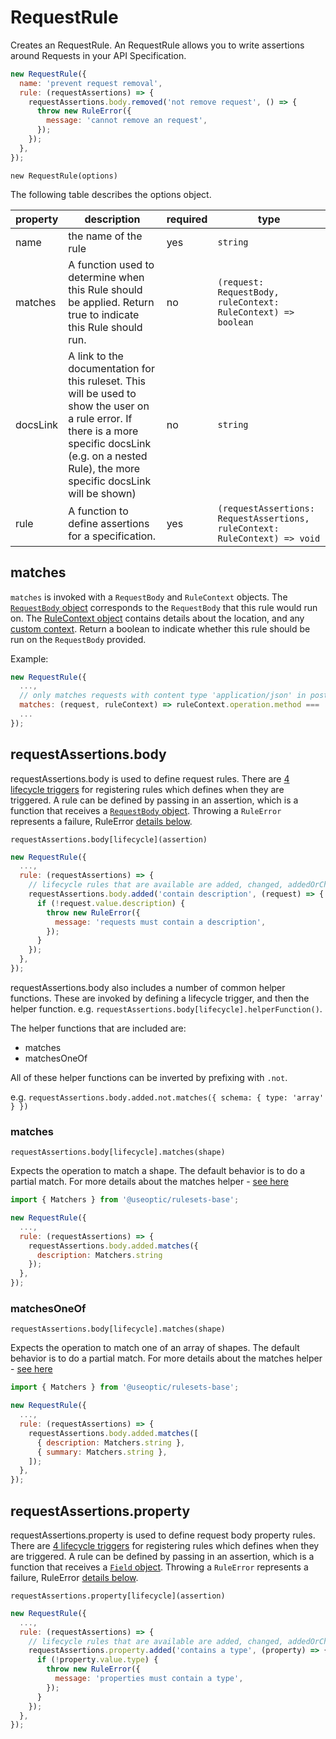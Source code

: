 # RequestRule

Creates an RequestRule. An RequestRule allows you to write assertions around Requests in your API Specification.

```javascript
new RequestRule({
  name: 'prevent request removal',
  rule: (requestAssertions) => {
    requestAssertions.body.removed('not remove request', () => {
      throw new RuleError({
        message: 'cannot remove an request',
      });
    });
  },
});
```

`new RequestRule(options)`

The following table describes the options object.

| property | description                                                                                                                                                                                               | required | type                                                                   |
| -------- | --------------------------------------------------------------------------------------------------------------------------------------------------------------------------------------------------------- | -------- | ---------------------------------------------------------------------- |
| name     | the name of the rule                                                                                                                                                                                      | yes      | `string`                                                               |
| matches  | A function used to determine when this Rule should be applied. Return true to indicate this Rule should run.                                                                                              | no       | `(request: RequestBody, ruleContext: RuleContext) => boolean`              |
| docsLink | A link to the documentation for this ruleset. This will be used to show the user on a rule error. If there is a more specific docsLink (e.g. on a nested Rule), the more specific docsLink will be shown) | no       | `string`                                                               |
| rule     | A function to define assertions for a specification.                                                                                                                                                      | yes      | `(requestAssertions: RequestAssertions, ruleContext: RuleContext) => void` |

## matches

`matches` is invoked with a `RequestBody` and `RuleContext` objects. The [`RequestBody` object](./DataShapes.md#requestbody) corresponds to the `RequestBody` that this rule would run on. The [RuleContext object](./DataShapes.md#rulecontext) contains details about the location, and any [custom context](./Reference.md#custom-context). Return a boolean to indicate whether this rule should be run on the `RequestBody` provided.

Example:

```javascript
new RequestRule({
  ...,
  // only matches requests with content type 'application/json' in post operations
  matches: (request, ruleContext) => ruleContext.operation.method === 'post' && request.contentType === 'application/json',
  ...
});
```

## requestAssertions.body

requestAssertions.body is used to define request rules. There are [4 lifecycle triggers](./Reference.md#assertions) for registering rules which defines when they are triggered. A rule can be defined by passing in an assertion, which is a function that receives a [`RequestBody` object](./DataShapes.md#requestbody). Throwing a `RuleError` represents a failure, RuleError [details below](./Reference.md#rule-error).

`requestAssertions.body[lifecycle](assertion)`

```javascript
new RequestRule({
  ...,
  rule: (requestAssertions) => {
    // lifecycle rules that are available are added, changed, addedOrChanged, requirement and removed
    requestAssertions.body.added('contain description', (request) => {
      if (!request.value.description) {
        throw new RuleError({
          message: 'requests must contain a description',
        });
      }
    });
  },
});
```

requestAssertions.body also includes a number of common helper functions. These are invoked by defining a lifecycle trigger, and then the helper function. e.g. `requestAssertions.body[lifecycle].helperFunction()`.

The helper functions that are included are:

- matches
- matchesOneOf

All of these helper functions can be inverted by prefixing with `.not`.

e.g. `requestAssertions.body.added.not.matches({ schema: { type: 'array' } })`

### matches

`requestAssertions.body[lifecycle].matches(shape)`

Expects the operation to match a shape. The default behavior is to do a partial match. For more details about the matches helper - [see here](./Reference.md#matcher-helpers)

```javascript
import { Matchers } from '@useoptic/rulesets-base';

new RequestRule({
  ...,
  rule: (requestAssertions) => {
    requestAssertions.body.added.matches({
      description: Matchers.string
    });
  },
});
```

### matchesOneOf

`requestAssertions.body[lifecycle].matches(shape)`

Expects the operation to match one of an array of shapes. The default behavior is to do a partial match. For more details about the matches helper - [see here](./Reference.md#matcher-helpers)

```javascript
import { Matchers } from '@useoptic/rulesets-base';

new RequestRule({
  ...,
  rule: (requestAssertions) => {
    requestAssertions.body.added.matches([
      { description: Matchers.string },
      { summary: Matchers.string },
    ]);
  },
});
```

## requestAssertions.property

requestAssertions.property is used to define request body property rules. There are [4 lifecycle triggers](./Reference.md#assertions) for registering rules which defines when they are triggered. A rule can be defined by passing in an assertion, which is a function that receives a [`Field` object](./DataShapes.md#field). Throwing a `RuleError` represents a failure, RuleError [details below](./Reference.md#rule-error).

`requestAssertions.property[lifecycle](assertion)`

```javascript
new RequestRule({
  ...,
  rule: (requestAssertions) => {
    // lifecycle rules that are available are added, changed, addedOrChanged, requirement and removed
    requestAssertions.property.added('contains a type', (property) => {
      if (!property.value.type) {
        throw new RuleError({
          message: 'properties must contain a type',
        });
      }
    });
  },
});
```
